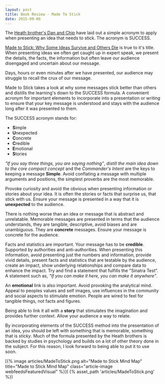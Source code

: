 ```yaml
---
layout: post
title: Book Review - Made To Stick
date: 2015-09-06
---
```


The [Heath brother's Dan and Chip](http://heathbrothers.com/) have laid out a
simple acronym to apply when presenting an idea that needs to stick. The
acronym is SUCCESS.

[Made to Stick: Why Some Ideas Survive and Others
Die](http://amzn.to/2enyHuL) is
true to it's title. When presenting ideas we often get caught up in expert
speak, we present the details, the facts, the information but often leave our
audience disengaged and uncertain about our message.

<!--more-->

Days, hours or even minutes after we have presented, our audience may struggle
to recall the crux of our message.

Made to Stick takes a look at why some messages stick better than others and
distills the learning's down to the SUCCESS formula. A convenient acronym for
important elements to incorporate into a presentation or writing to ensure that
your key message is understood and stays with the audience long after it was
presented to them.

The SUCCESS acronym stands for:

- **S**imple
- **U**nexpected
- **C**oncrete
- **C**redible
- **E**motional
- **S**tories

_"If you say three things, you are saying nothing"_, _distill the main idea down
to the core compact concept_ and the _Commander's Intent_ are the keys to keeping a
message **Simple**. Avoid conflating a message with multiple arguments and
positions, the simplest proverbs are the most memorable.

Provoke curiosity and avoid the obvious when presenting information or stories
about your idea. It is often the stories or facts that surprise us, that stick
with us. Ensure your message is presented in a way that it is **unexpected**
to the audience.

There is nothing worse than an idea or message that is abstract and
unrelatable. Memorable messages are presented in terms that the audience
understands, they are tangible, descriptive, avoid biases and are unambiguous.
They are **concrete** messages. Ensure your message is concrete for the audience.

Facts and statistics are important. Your message has to be **credible**.
Supported by authorities and anti-authorities. When presenting this
information, avoid presenting just the numbers and information, provide vivid
details, present facts and statistics that are testable by the audience, create
an impact, show underlying relationships and compare data to enhance the
impact. Try and find a statement that fulfills the "Sinatra Test". A statement
such as, _"If you can make it here, you can make it anywhere"_.

An **emotional** link is also important. Avoid provoking the analytical mind.
Appeal to peoples values and self images, use influences in the community and
social aspects to stimulate emotion. People are wired to feel for tangible
things, not facts and figures.

Being able to link it all with a **story** that stimulates the imagination and
provides further context. Allow your audience a way to relate.

By incorporating elements of the SUCCESS method into the presentation of an
idea, you should be left with something that is memorable, something that is
_sticky_. Much of the formula presented by the Heath brothers is backed by
studies in psychology and builds on a lot of other theory done in the subject.
For this reason, I look forward to being able to put it to use soon.

[{% image articles/MadeToStick.png alt="Made to Stick Mind Map" title="Made to Stick Mind Map" class="article-image webfeedsFeaturedVisual" %}](
{% asset_path 'articles/MadeToStick.png' %})
